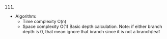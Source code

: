 111.

- Algorithm:
  - Time complexity O(n)
  - Space complexity O(1)
    Basic depth calculation. Note: if either branch depth is 0, that mean ignore that branch since it is not a branch/leaf
